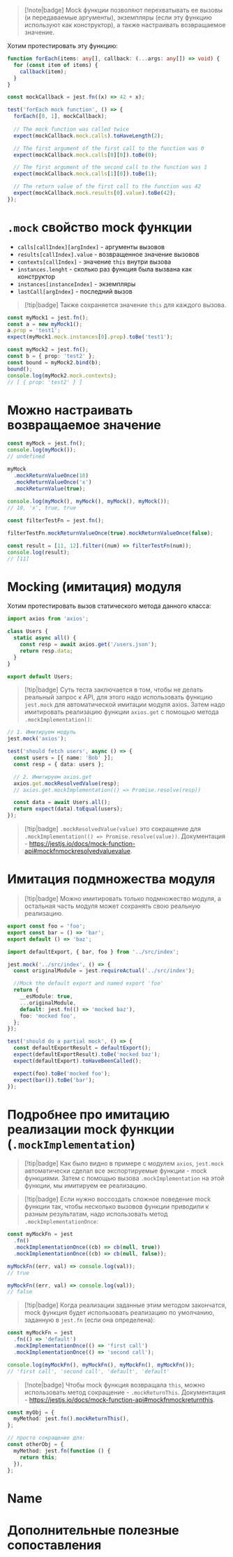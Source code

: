> [!note|badge]
> Mock функции позволяют перехватывать ее вызовы (и передаваемые аргументы), экземпляры (если эту функцию используют как конструктор), а также настраивать возвращаемое значение.

Хотим протестировать эту функцию:

```ts
function forEach(items: any[], callback: (...args: any[]) => void) {
  for (const item of items) {
    callback(item);
  }
}
```

```ts
const mockCallback = jest.fn((x) => 42 + x);

test('forEach mock function', () => {
  forEach([0, 1], mockCallback);
  
  // The mock function was called twice
  expect(mockCallback.mock.calls).toHaveLength(2);

  // The first argument of the first call to the function was 0
  expect(mockCallback.mock.calls[0][0]).toBe(0);

  // The first argument of the second call to the function was 1
  expect(mockCallback.mock.calls[1][0]).toBe(1);

  // The return value of the first call to the function was 42
  expect(mockCallback.mock.results[0].value).toBe(42);
});
```

# `.mock` свойство mock функции

- `calls[callIndex][argIndex]` - аргументы вызовов 
- `results[callIndex].value` - возвращенное значение вызовов
- `contexts[callIndex]` - значение `this` внутри вызова
- `instances.lenght` - сколько раз функция была вызвана как конструктор 
- `instances[instanceIndex]` - экземпляры
- `lastCall[argIndex]` - последний вызов 

> [!tip|badge]
> Также сохраняется значение `this` для каждого вызова.

```ts
const myMock1 = jest.fn();
const a = new myMock1();
a.prop = 'test1';
expect(myMock1.mock.instances[0].prop).toBe('test1');

const myMock2 = jest.fn();
const b = { prop: 'test2' };
const bound = myMock2.bind(b);
bound();
console.log(myMock2.mock.contexts);
// [ { prop: 'test2' } ]
```

# Можно настраивать возвращаемое значение

```ts
const myMock = jest.fn();
console.log(myMock());
// undefined

myMock
  .mockReturnValueOnce(10)
  .mockReturnValueOnce('x')
  .mockReturnValue(true);
  
console.log(myMock(), myMock(), myMock(), myMock());
// 10, 'x', true, true
```

```ts
const filterTestFn = jest.fn();

filterTestFn.mockReturnValueOnce(true).mockReturnValueOnce(false);

const result = [11, 12].filter((num) => filterTestFn(num));
console.log(result);
// [11]
```

# Mocking (имитация) модуля

Хотим протестировать вызов статического метода данного класса:

```ts
import axios from 'axios'; 

class Users {
  static async all() {
    const resp = await axios.get('/users.json');
    return resp.data;
  }
}

export default Users;
```

> [!tip|badge]
> Суть теста заключается в том, чтобы не делать реальный запрос к API, для этого надо использовать функцию `jest.mock` для автоматической имитации модуля axios. Затем надо имитировать реализацию функции `axios.get` с помощью метода `.mockImplementation()`:

```ts
// 1. Имитируем модуль
jest.mock('axios');

test('should fetch users', async () => {
  const users = [{ name: 'Bob' }];
  const resp = { data: users };

  // 2. Имитируем axios.get
  axios.get.mockResolvedValue(resp);
  // axios.get.mockImplementation(() => Promise.resolve(resp))

  const data = await Users.all();
  return expect(data).toEqual(users);
});
```

> [!tip|badge]
> `.mockResolvedValue(value)` это сокращение для `.mockImplementation(() => Promise.resolve(value))`. Документация - https://jestjs.io/docs/mock-function-api#mockfnmockresolvedvaluevalue.

# Имитация подмножества модуля

> [!tip|badge]
> Можно имитировать только подмножество модуля, а остальная часть модуля может сохранять свою реальную реализацию.

```ts
export const foo = 'foo';
export const bar = () => 'bar';
export default () => 'baz';
```

```ts
import defaultExport, { bar, foo } from '../src/index';

jest.mock('../src/index', () => {
  const originalModule = jest.requireActual('../src/index');

  //Mock the default export and named export 'foo'
  return {
    __esModule: true,
    ...originalModule,
    default: jest.fn(() => 'mocked baz'),
    foo: 'mocked foo',
  };
});

test('should do a partial mock', () => {
  const defaultExportResult = defaultExport();
  expect(defaultExportResult).toBe('mocked baz');
  expect(defaultExport).toHaveBeenCalled();

  expect(foo).toBe('mocked foo');
  expect(bar()).toBe('bar');
});
```

# Подробнее про имитацию реализации mock функции (`.mockImplementation`)

> [!tip|badge]
> Как было видно в примере с модулем `axios`, `jest.mock` автоматически сделал все экспортируемые функции - mock функциями. Затем с помощью вызова `.mockImplementation` на этой функции, мы имитируем ее реализацию.

> [!tip|badge]
> Если нужно воссоздать сложное поведение mock функции так, чтобы несколько вызовов функции приводили к разным результатам, надо использовать метод `.mockImplementationOnce`:

```ts
const myMockFn = jest
  .fn()
  .mockImplementationOnce((cb) => cb(null, true))
  .mockImplementationOnce((cb) => cb(null, false));

myMockFn((err, val) => console.log(val));
// true

myMockFn((err, val) => console.log(val));
// false
```

> [!tip|badge]
> Когда реализации заданные этим методом закончатся, mock функция будет использовать реализацию по умолчанию, заданную в `jest.fn` (если она определена):

```ts
const myMockFn = jest
  .fn(() => 'default')
  .mockImplementationOnce(() => 'first call')
  .mockImplementationOnce(() => 'second call');

console.log(myMockFn(), myMockFn(), myMockFn(), myMockFn());
// 'first call', 'second call', 'default', 'default'
```

> [!note|badge]
> Чтобы mock функция возвращала `this`, можно использовать метод сокращение - `.mockReturnThis`. Документация - https://jestjs.io/docs/mock-function-api#mockfnmockreturnthis.

```ts
const myObj = {
  myMethod: jest.fn().mockReturnThis(),
};

// просто сокращение для:
const otherObj = {
  myMethod: jest.fn(function () {
    return this;
  }),
};
```

# Name

# Дополнительные полезные сопоставления